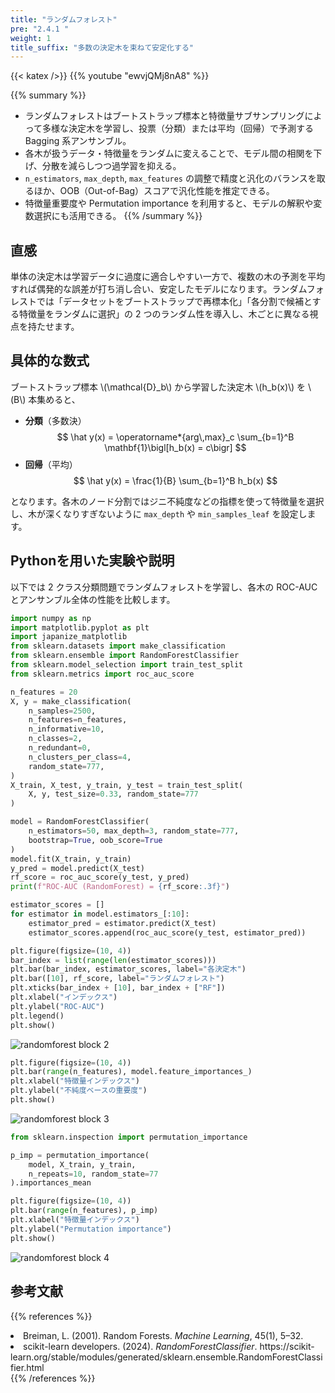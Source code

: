 ```yaml
---
title: "ランダムフォレスト"
pre: "2.4.1 "
weight: 1
title_suffix: "多数の決定木を束ねて安定化する"
---
```


{{< katex />}}
{{% youtube "ewvjQMj8nA8" %}}

{{% summary %}}
- ランダムフォレストはブートストラップ標本と特徴量サブサンプリングによって多様な決定木を学習し、投票（分類）または平均（回帰）で予測する Bagging 系アンサンブル。
- 各木が扱うデータ・特徴量をランダムに変えることで、モデル間の相関を下げ、分散を減らしつつ過学習を抑える。
- `n_estimators`, `max_depth`, `max_features` の調整で精度と汎化のバランスを取るほか、OOB（Out-of-Bag）スコアで汎化性能を推定できる。
- 特徴量重要度や Permutation importance を利用すると、モデルの解釈や変数選択にも活用できる。
{{% /summary %}}

## 直感
単体の決定木は学習データに過度に適合しやすい一方で、複数の木の予測を平均すれば偶発的な誤差が打ち消し合い、安定したモデルになります。ランダムフォレストでは「データセットをブートストラップで再標本化」「各分割で候補とする特徴量をランダムに選択」の 2 つのランダム性を導入し、木ごとに異なる視点を持たせます。

## 具体的な数式
ブートストラップ標本 \\(\mathcal{D}_b\\) から学習した決定木 \\(h_b(x)\\) を \\(B\\) 本集めると、

- **分類**（多数決）  
  $$
  \hat y(x) = \operatorname*{arg\,max}_c \sum_{b=1}^B \mathbf{1}\bigl[h_b(x) = c\bigr]
  $$
- **回帰**（平均）  
  $$
  \hat y(x) = \frac{1}{B} \sum_{b=1}^B h_b(x)
  $$

となります。各木のノード分割ではジニ不純度などの指標を使って特徴量を選択し、木が深くなりすぎないように `max_depth` や `min_samples_leaf` を設定します。

## Pythonを用いた実験や説明
以下では 2 クラス分類問題でランダムフォレストを学習し、各木の ROC-AUC とアンサンブル全体の性能を比較します。

```python
import numpy as np
import matplotlib.pyplot as plt
import japanize_matplotlib
from sklearn.datasets import make_classification
from sklearn.ensemble import RandomForestClassifier
from sklearn.model_selection import train_test_split
from sklearn.metrics import roc_auc_score

n_features = 20
X, y = make_classification(
    n_samples=2500,
    n_features=n_features,
    n_informative=10,
    n_classes=2,
    n_redundant=0,
    n_clusters_per_class=4,
    random_state=777,
)
X_train, X_test, y_train, y_test = train_test_split(
    X, y, test_size=0.33, random_state=777
)

model = RandomForestClassifier(
    n_estimators=50, max_depth=3, random_state=777,
    bootstrap=True, oob_score=True
)
model.fit(X_train, y_train)
y_pred = model.predict(X_test)
rf_score = roc_auc_score(y_test, y_pred)
print(f"ROC-AUC (RandomForest) = {rf_score:.3f}")
```

```python
estimator_scores = []
for estimator in model.estimators_[:10]:
    estimator_pred = estimator.predict(X_test)
    estimator_scores.append(roc_auc_score(y_test, estimator_pred))

plt.figure(figsize=(10, 4))
bar_index = list(range(len(estimator_scores)))
plt.bar(bar_index, estimator_scores, label="各決定木")
plt.bar([10], rf_score, label="ランダムフォレスト")
plt.xticks(bar_index + [10], bar_index + ["RF"])
plt.xlabel("インデックス")
plt.ylabel("ROC-AUC")
plt.legend()
plt.show()
```

![randomforest block 2](/images/basic/ensemble/randomforest_block02.svg)

```python
plt.figure(figsize=(10, 4))
plt.bar(range(n_features), model.feature_importances_)
plt.xlabel("特徴量インデックス")
plt.ylabel("不純度ベースの重要度")
plt.show()
```

![randomforest block 3](/images/basic/ensemble/randomforest_block03.svg)

```python
from sklearn.inspection import permutation_importance

p_imp = permutation_importance(
    model, X_train, y_train,
    n_repeats=10, random_state=77
).importances_mean

plt.figure(figsize=(10, 4))
plt.bar(range(n_features), p_imp)
plt.xlabel("特徴量インデックス")
plt.ylabel("Permutation importance")
plt.show()
```

![randomforest block 4](/images/basic/ensemble/randomforest_block04.svg)

## 参考文献
{{% references %}}
<li>Breiman, L. (2001). Random Forests. <i>Machine Learning</i>, 45(1), 5–32.</li>
<li>scikit-learn developers. (2024). <i>RandomForestClassifier</i>. https://scikit-learn.org/stable/modules/generated/sklearn.ensemble.RandomForestClassifier.html</li>
{{% /references %}}
